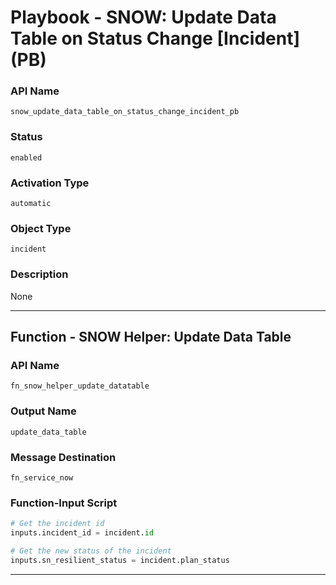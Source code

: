 <!--
    DO NOT MANUALLY EDIT THIS FILE
    THIS FILE IS AUTOMATICALLY GENERATED WITH resilient-sdk codegen
    Generated with resilient-sdk v49.0.4368
-->

# Playbook - SNOW: Update Data Table on Status Change [Incident] (PB)

### API Name
`snow_update_data_table_on_status_change_incident_pb`

### Status
`enabled`

### Activation Type
`automatic`

### Object Type
`incident`

### Description
None


---
## Function - SNOW Helper: Update Data Table

### API Name
`fn_snow_helper_update_datatable`

### Output Name
`update_data_table`

### Message Destination
`fn_service_now`

### Function-Input Script
```python
# Get the incident id
inputs.incident_id = incident.id

# Get the new status of the incident
inputs.sn_resilient_status = incident.plan_status
```

---

